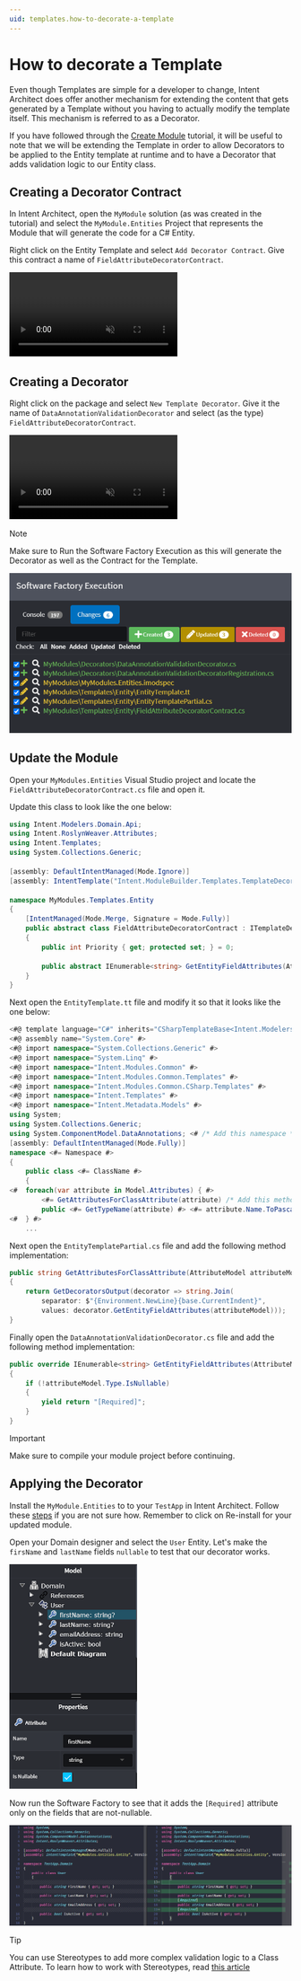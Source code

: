 ```yaml
---
uid: templates.how-to-decorate-a-template
---
```

# How to decorate a Template

Even though Templates are simple for a developer to change, Intent Architect does offer another mechanism for extending the content that gets generated by a Template without you having to actually modify the template itself. This mechanism is referred to as a Decorator.

If you have followed through the [Create Module](xref:tutorials.creating-modules-net.create-templates-per-model) tutorial, it will be useful to note that we will be extending the Template in order to allow Decorators to be applied to the Entity template at runtime and to have a Decorator that adds validation logic to our Entity class.

## Creating a Decorator Contract

In Intent Architect, open the `MyModule` solution (as was created in the tutorial) and select the `MyModule.Entities` Project that represents the Module that will generate the code for a C# Entity.

Right click on the Entity Template and select `Add Decorator Contract`. Give this contract a name of `FieldAttributeDecoratorContract`.

<p><video style="max-width: 100%" muted="true" loop="true" autoplay="true" src="videos/template-decorator-contract.mp4"></video></p>

## Creating a Decorator

Right click on the package and select `New Template Decorator`.
Give it the name of `DataAnnotationValidationDecorator` and select (as the type) `FieldAttributeDecoratorContract`.

<p><video style="max-width: 100%" muted="true" loop="true" autoplay="true" src="videos/create-decorator.mp4"></video></p>

> [!NOTE]
> Make sure to Run the Software Factory Execution as this will generate the Decorator as well as the Contract for the Template.
>
> ![Software Factory Run](images/software-factory-execution-staging.png)

## Update the Module

Open your `MyModules.Entities` Visual Studio project and locate the `FieldAttributeDecoratorContract.cs` file and open it.

Update this class to look like the one below:

```cs
using Intent.Modelers.Domain.Api;
using Intent.RoslynWeaver.Attributes;
using Intent.Templates;
using System.Collections.Generic;

[assembly: DefaultIntentManaged(Mode.Ignore)]
[assembly: IntentTemplate("Intent.ModuleBuilder.Templates.TemplateDecoratorContract", Version = "1.0")]

namespace MyModules.Templates.Entity
{
    [IntentManaged(Mode.Merge, Signature = Mode.Fully)]
    public abstract class FieldAttributeDecoratorContract : ITemplateDecorator
    {
        public int Priority { get; protected set; } = 0;

        public abstract IEnumerable<string> GetEntityFieldAttributes(AttributeModel attributeModel);
    }
}
```

Next open the `EntityTemplate.tt` file and modify it so that it looks like the one below:

```cs
<#@ template language="C#" inherits="CSharpTemplateBase<Intent.Modelers.Domain.Api.ClassModel, MyModules.Templates.Entity.FieldAttributeDecoratorContract>" #>
<#@ assembly name="System.Core" #>
<#@ import namespace="System.Collections.Generic" #>
<#@ import namespace="System.Linq" #>
<#@ import namespace="Intent.Modules.Common" #>
<#@ import namespace="Intent.Modules.Common.Templates" #>
<#@ import namespace="Intent.Modules.Common.CSharp.Templates" #>
<#@ import namespace="Intent.Templates" #>
<#@ import namespace="Intent.Metadata.Models" #>
using System;
using System.Collections.Generic;
using System.ComponentModel.DataAnnotations; <# /* Add this namespace */ #>
[assembly: DefaultIntentManaged(Mode.Fully)]
namespace <#= Namespace #>
{
    public class <#= ClassName #>
    {
<#  foreach(var attribute in Model.Attributes) { #>
        <#= GetAttributesForClassAttribute(attribute) /* Add this method expression */ #>
        public <#= GetTypeName(attribute) #> <#= attribute.Name.ToPascalCase() #> { get; set; }
<#  } #>
    ...
```

Next open the `EntityTemplatePartial.cs` file and add the following method implementation:

```cs
public string GetAttributesForClassAttribute(AttributeModel attributeModel)
{
    return GetDecoratorsOutput(decorator => string.Join(
        separator: $"{Environment.NewLine}{base.CurrentIndent}",
        values: decorator.GetEntityFieldAttributes(attributeModel)));
}
```

Finally open the `DataAnnotationValidationDecorator.cs` file and add the following method implementation:

```cs
public override IEnumerable<string> GetEntityFieldAttributes(AttributeModel attributeModel)
{
    if (!attributeModel.Type.IsNullable)
    {
        yield return "[Required]";
    }
}
```

> [!IMPORTANT]
> Make sure to compile your module project before continuing.

## Applying the Decorator

Install the `MyModule.Entities` to to your `TestApp` in Intent Architect. Follow these [steps](xref:tutorials.create-a-module.install-and-run-the-module#install-the-module) if you are not sure how. Remember to click on Re-install for your updated module.

Open your Domain designer and select the `User` Entity. Let's make the `firsName` and `lastName` fields `nullable` to test that our decorator works.

![Nullable Fields](images/field-nullable.png)

Now run the Software Factory to see that it adds the `[Required]` attribute only on the fields that are not-nullable.

![Diff Result](images/decorator-diff-result.png)

> [!TIP]
> You can use Stereotypes to add more complex validation logic to a Class Attribute. To learn how to work with Stereotypes, read [this article](xref:stereotypes.how-to-use-stereotypes)
